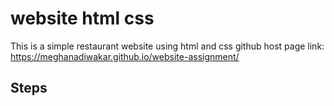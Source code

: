 # website html css
This is a simple restaurant website using html and css
github host page link:
 https://meghanadiwakar.github.io/website-assignment/
## Steps
